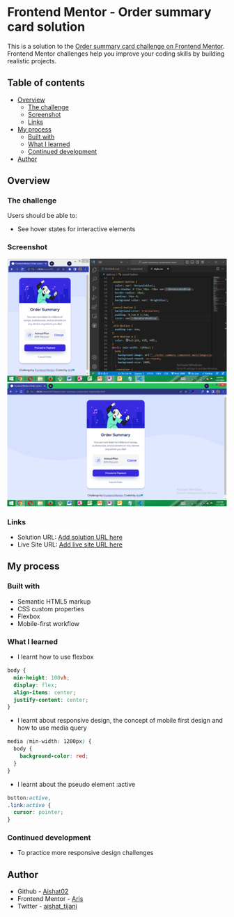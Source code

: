 # Frontend Mentor - Order summary card solution

This is a solution to the [Order summary card challenge on Frontend Mentor](https://www.frontendmentor.io/challenges/order-summary-component-QlPmajDUj). Frontend Mentor challenges help you improve your coding skills by building realistic projects.

## Table of contents

- [Overview](#overview)
  - [The challenge](#the-challenge)
  - [Screenshot](#screenshot)
  - [Links](#links)
- [My process](#my-process)
  - [Built with](#built-with)
  - [What I learned](#what-i-learned)
  - [Continued development](#continued-development)
- [Author](#author)

## Overview

### The challenge

Users should be able to:

- See hover states for interactive elements

### Screenshot

![Mobile Design](<./images/Screenshot (30).png>)
![Desktop Design](<./images/Screenshot (31).png>)


### Links

- Solution URL: [Add solution URL here](https://your-solution-url.com)
- Live Site URL: [Add live site URL here](https://your-live-site-url.com)

## My process

### Built with

- Semantic HTML5 markup
- CSS custom properties
- Flexbox
- Mobile-first workflow

### What I learned

- I learnt how to use flexbox

```css
body {
  min-height: 100vh;
  display: flex;
  align-items: center;
  justify-content: center;
}
```

- I learnt about responsive design, the concept of mobile first design and how to use media query

```css
media (min-width: 1200px) {
  body {
    background-color: red;
  }
}
```

- I learnt about the pseudo element :active

```css
button:active,
.link:active {
  cursor: pointer;
}
```

### Continued development

- To practice more responsive design challenges

## Author

- Github - [Aishat02](https://github.com/Aishat02)
- Frontend Mentor - [Aris](https://www.frontendmentor.io/profile/Aishat02)
- Twitter - [aishat_tijani](https://www.twitter.com/aishat__tijani)
